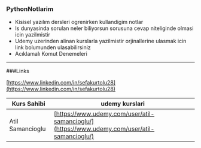 ### PythonNotlarim

- Kisisel yazılım dersleri ogrenirken kullandigim notlar
- Is dunyasinda sorulan neler biliyorsun sorusuna cevap niteliginde olmasi icin yazilmistir
- Udemy uzerinden alinan kurslarla yazilmistir orjinallerine ulasmak icin link bolumunden ulasabilirsiniz
- Acıklamalı Komut Denemeleri

------------

###Links

[https://www.linkedin.com/in/sefakurtolu28](https://www.linkedin.com/in/sefakurtolu28)

| Kurs Sahibi  | udemy kurslari |
| ------------ | ------------ |
| Atil Samancioglu  | [https://www.udemy.com/user/atil-samancioglu/](https://www.udemy.com/user/atil-samancioglu/)  |

